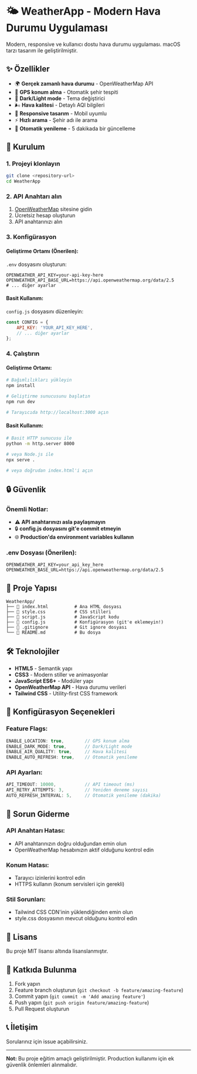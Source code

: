 # 🌤️ WeatherApp - Modern Hava Durumu Uygulaması

Modern, responsive ve kullanıcı dostu hava durumu uygulaması. macOS tarzı tasarım ile geliştirilmiştir.

## ✨ Özellikler

- 🌍 **Gerçek zamanlı hava durumu** - OpenWeatherMap API
- 📍 **GPS konum alma** - Otomatik şehir tespiti
- 🌙 **Dark/Light mode** - Tema değiştirici
- 🌬️ **Hava kalitesi** - Detaylı AQI bilgileri
- 📱 **Responsive tasarım** - Mobil uyumlu
- ⚡ **Hızlı arama** - Şehir adı ile arama
- 🔄 **Otomatik yenileme** - 5 dakikada bir güncelleme

## 🚀 Kurulum

### 1. Projeyi klonlayın
```bash
git clone <repository-url>
cd WeatherApp
```

### 2. API Anahtarı alın
1. [OpenWeatherMap](https://openweathermap.org/api) sitesine gidin
2. Ücretsiz hesap oluşturun
3. API anahtarınızı alın

### 3. Konfigürasyon

#### Geliştirme Ortamı (Önerilen):
`.env` dosyasını oluşturun:
```env
OPENWEATHER_API_KEY=your-api-key-here
OPENWEATHER_API_BASE_URL=https://api.openweathermap.org/data/2.5
# ... diğer ayarlar
```

#### Basit Kullanım:
`config.js` dosyasını düzenleyin:
```javascript
const CONFIG = {
    API_KEY: 'YOUR_API_KEY_HERE',
    // ... diğer ayarlar
};
```

### 4. Çalıştırın

#### Geliştirme Ortamı:
```bash
# Bağımlılıkları yükleyin
npm install

# Geliştirme sunucusunu başlatın
npm run dev

# Tarayıcıda http://localhost:3000 açın
```

#### Basit Kullanım:
```bash
# Basit HTTP sunucusu ile
python -m http.server 8000

# veya Node.js ile
npx serve .

# veya doğrudan index.html'i açın
```

## 🔒 Güvenlik

### Önemli Notlar:
- ⚠️ **API anahtarınızı asla paylaşmayın**
- 🔒 **config.js dosyasını git'e commit etmeyin**
- 🌐 **Production'da environment variables kullanın**

### .env Dosyası (Önerilen):
```env
OPENWEATHER_API_KEY=your_api_key_here
OPENWEATHER_BASE_URL=https://api.openweathermap.org/data/2.5
```

## 📁 Proje Yapısı

```
WeatherApp/
├── 📄 index.html          # Ana HTML dosyası
├── 📄 style.css           # CSS stilleri
├── 📄 script.js           # JavaScript kodu
├── 📄 config.js           # Konfigürasyon (git'e eklemeyin!)
├── 📄 .gitignore          # Git ignore dosyası
└── 📄 README.md           # Bu dosya
```

## 🛠️ Teknolojiler

- **HTML5** - Semantik yapı
- **CSS3** - Modern stiller ve animasyonlar
- **JavaScript ES6+** - Modüler yapı
- **OpenWeatherMap API** - Hava durumu verileri
- **Tailwind CSS** - Utility-first CSS framework

## 🔧 Konfigürasyon Seçenekleri

### Feature Flags:
```javascript
ENABLE_LOCATION: true,        // GPS konum alma
ENABLE_DARK_MODE: true,       // Dark/Light mode
ENABLE_AIR_QUALITY: true,     // Hava kalitesi
ENABLE_AUTO_REFRESH: true,    // Otomatik yenileme
```

### API Ayarları:
```javascript
API_TIMEOUT: 10000,           // API timeout (ms)
API_RETRY_ATTEMPTS: 3,        // Yeniden deneme sayısı
AUTO_REFRESH_INTERVAL: 5,     // Otomatik yenileme (dakika)
```

## 🐛 Sorun Giderme

### API Anahtarı Hatası:
- API anahtarınızın doğru olduğundan emin olun
- OpenWeatherMap hesabınızın aktif olduğunu kontrol edin

### Konum Hatası:
- Tarayıcı izinlerini kontrol edin
- HTTPS kullanın (konum servisleri için gerekli)

### Stil Sorunları:
- Tailwind CSS CDN'inin yüklendiğinden emin olun
- style.css dosyasının mevcut olduğunu kontrol edin

## 📄 Lisans

Bu proje MIT lisansı altında lisanslanmıştır.

## 🤝 Katkıda Bulunma

1. Fork yapın
2. Feature branch oluşturun (`git checkout -b feature/amazing-feature`)
3. Commit yapın (`git commit -m 'Add amazing feature'`)
4. Push yapın (`git push origin feature/amazing-feature`)
5. Pull Request oluşturun

## 📞 İletişim

Sorularınız için issue açabilirsiniz.

---

**Not:** Bu proje eğitim amaçlı geliştirilmiştir. Production kullanımı için ek güvenlik önlemleri alınmalıdır. 